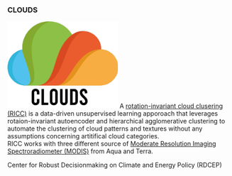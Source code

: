 ### CLOUDS
![icon](docs/images/Clouds-Logo.png)
A [rotation-invariant cloud clusering (RICC)](https://ieeexplore.ieee.org/document/9497325) is a data-driven unsupervised learning apporoach 
that leverages rotaion-invariant autoencoder and hierarchical agglomerative clustering to automate the clustering of cloud patterns and textures 
without any assumptions concerning artitifical cloud categories.  
RICC works with three different source of [Moderate Resolution Imaging Spectroradiometer (MODIS)](https://ladsweb.modaps.eosdis.nasa.gov/) from Aqua and Terra. 


Center for Robust Decisionmaking on Climate and Energy Policy (RDCEP)
